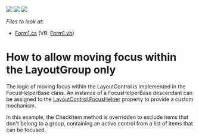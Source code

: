 <!-- default badges list -->
![](https://img.shields.io/endpoint?url=https://codecentral.devexpress.com/api/v1/VersionRange/128632819/13.1.4%2B)
[![](https://img.shields.io/badge/Open_in_DevExpress_Support_Center-FF7200?style=flat-square&logo=DevExpress&logoColor=white)](https://supportcenter.devexpress.com/ticket/details/E2187)
[![](https://img.shields.io/badge/📖_How_to_use_DevExpress_Examples-e9f6fc?style=flat-square)](https://docs.devexpress.com/GeneralInformation/403183)
<!-- default badges end -->
<!-- default file list -->
*Files to look at*:

* [Form1.cs](./CS/Q157926/Form1.cs) (VB: [Form1.vb](./VB/Q157926/Form1.vb))
<!-- default file list end -->
# How to allow moving focus within the LayoutGroup only


<p>The logic of moving focus within the LayoutControl is implemented in the FocusHelperBase class. An instance of a FocusHelperBase descendant can be assigned to the <a href="http://documentation.devexpress.com/#WindowsForms/DevExpressXtraLayoutLayoutControl_FocusHelpertopic">LayoutControl.FocusHelper</a> property to provide a custom mechanism.</p><p>In this example, the CheckItem method is overridden to exclude items that don't belong to a group, containing an active control from a list of items that can be focused.</p>

<br/>


